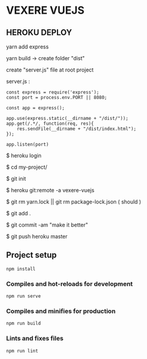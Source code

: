 # VEXERE VUEJS

## HEROKU DEPLOY
yarn add express

yarn build -> create folder "dist"

create "server.js" file at root project

server.js :

```
const express = require('express');
const port = process.env.PORT || 8080;

const app = express();

app.use(express.static(__dirname + "/dist/"));
app.get(/.*/, function(req, res){
    res.sendFile(__dirname + "/dist/index.html");
});

app.listen(port)
```



$ heroku login

$ cd my-project/

$ git init

$ heroku git:remote -a vexere-vuejs

$ git rm yarn.lock || git rm package-lock.json ( should )

$ git add .

$ git commit -am "make it better"

$ git push heroku master


## Project setup
```
npm install
```

### Compiles and hot-reloads for development
```
npm run serve
```

### Compiles and minifies for production
```
npm run build
```

### Lints and fixes files
```
npm run lint
```

